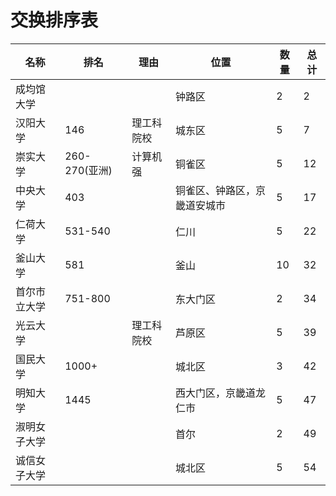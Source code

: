 # 交换排序表

| 名称         | 排名          | 理由       | 位置                         | 数量 | 总计 |
| ------------ | ------------- | ---------- | ---------------------------- | ---- | ---- |
| 成均馆大学   |               |            | 钟路区                       | 2    | 2    |
| 汉阳大学     | 146           | 理工科院校 | 城东区                       | 5    | 7    |
| 崇实大学     | 260-270(亚洲) | 计算机强   | 铜雀区                       | 5    | 12   |
| 中央大学     | 403           |            | 铜雀区、钟路区，京畿道安城市 | 5    | 17   |
| 仁荷大学     | 531-540       |            | 仁川                         | 5    | 22   |
| 釜山大学     | 581           |            | 釜山                         | 10   | 32   |
| 首尔市立大学 | 751-800       |            | 东大门区                     | 2    | 34   |
| 光云大学     |               | 理工科院校 | 芦原区                       | 5    | 39   |
| 国民大学     | 1000+         |            | 城北区                       | 3    | 42   |
| 明知大学     | 1445          |            | 西大门区，京畿道龙仁市       | 5    | 47   |
| 淑明女子大学 |               |            | 首尔                         | 2    | 49   |
| 诚信女子大学 |               |            | 城北区                       | 5    | 54   |

